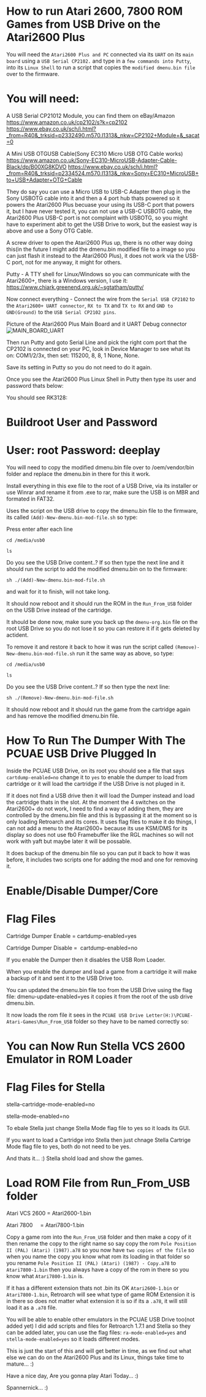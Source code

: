 How to run Atari 2600, 7800 ROM Games from USB Drive on the Atari2600 Plus
===================================================================

You will need the `Atari2600 Plus and PC` connected via its `UART` on its `main board` using a `USB Serial CP2102.`
and type in a `few commands into Putty`, into its `Linux Shell` to run a script that copies the `modified dmenu.bin file` over to the firmware.

# You will need:

A USB Serial CP21012 Module, you can find them on eBay/Amazon https://www.amazon.co.uk/cp2102/s?k=cp2102 
https://www.ebay.co.uk/sch/i.html?_from=R40&_trksid=p2332490.m570.l1313&_nkw=CP2102+Module+&_sacat=0

A Mini USB OTGUSB Cable(Sony EC310 Micro USB OTG Cable works) https://www.amazon.co.uk/Sony-EC310-MicroUSB-Adapter-Cable-Black/dp/B00XG8KDVO
https://www.ebay.co.uk/sch/i.html?_from=R40&_trksid=p2334524.m570.l1313&_nkw=Sony+EC310+MicroUSB+to+USB+Adapter+OTG+Cable

They do say you can use a Micro USB to USB-C Adapter then plug in the Sony USBOTG cable into it and then a 4 port hub thats powered so it powers the Atari2600 Plus becuase your using its USB-C port that powers it, but I have never tested it, you can not use a USB-C USBOTG cable, the Atari2600 Plus USB-C port is not complaint with USBOTG, so you might have to experiment abit to get the USB Drive to work, but the easiest way is above and use a Sony OTG Cable.

A screw driver to open the Atari2600 Plus up, there is no other way doing this(in the future I might add the dmenu.bin modified file to a image so you can just flash it instead to the Atari2600 Plus), it does not work via the USB-C port, not for me anyway, it might for others.

Putty - A TTY shell for Linux/Windows so you can communicate with the Atari2600+, there is a Windows version, I use it: https://www.chiark.greenend.org.uk/~sgtatham/putty/

Now connect everything - Connect the wire from the `Serial USB CP2102` to the `Atari2600+ UART connector`, `RX to TX` and `TX to RX` and `GND to GND(Ground)` to the `USB Serial CP2102 pins`.

Picture of the Atari2600 Plus Main Board and it UART Debug connector
![MAIN_BOARD_UART](https://i.ibb.co/T8GNsGz/Atari2600-PCB1.png)

Then run Putty and goto Serial Line and pick the right com port that the CP2102 is connected on your PC, look in Device Manager to see what its on: COM1/2/3x, then set: 115200, 8, 8, 1 None, None.

Save its setting in Putty so you do not need to do it again.

Once you see the Atari2600 Plus Linux Shell in Putty then type its user and password thats below:

You should see RK3128:

Buildroot User and Password
============================
User: root 
Password: deeplay
============================

You will need to copy the modified dmenu.bin file over to /oem/vendor/bin folder and replace the dmenu.bin in there for this it work.

Install everything in this exe file to the root of a USB Drive, via its installer or use Winrar and rename it from .exe to rar, make sure the USB is on MBR and formated in FAT32.

Uses the script on the USB drive to copy the dmenu.bin file to the firmware, its called `(Add)-New-dmenu.bin-mod-file.sh` so type:

Press enter after each line

`cd /media/usb0`

`ls` 

Do you see the USB Drive content..?
If so then type the next line and it should run the script to add the modified dmenu.bin on to the firmware:

`sh ./(Add)-New-dmenu.bin-mod-file.sh`

and wait for it to finish, will not take long.

It should now reboot and it should run the ROM in the `Run_From_USB` folder on the USB Drive instead of the cartridge.

It should be done now, make sure you back up the `dmenu-org.bin` file on the root USB Drive so you do not lose it so you can restore it if it gets deleted by actident.

To remove it and restore it back to how it was run the script called `(Remove)-New-dmenu.bin-mod-file.sh` run it the same way as above, so type:

`cd /media/usb0`

`ls`

Do you see the USB Drive content..?
If so then type the next line:

`sh ./(Remove)-New-dmenu.bin-mod-file.sh`

It should now reboot and it should run the game from the cartridge again and has remove the modified dmenu.bin file.


How To Run The Dumper With The PCUAE USB Drive Plugged In
=====================================================


Inside the PCUAE USB Drive, on its root you should see a file that says `cartdump-enabled=no` change it to `yes` to enable the dumper to load from cartridge or it will load the cartridge if the USB Drive is not pluged in it.	

If it does not find a USB drive then it will load the Dumper instead and load the cartridge thats in the slot.
At the moment the 4 switches on the Atari2600+ do not work, I need to find a way of adding them, they are controlled by the dmenu.bin file and this is bypassing it at the moment so is only loading Retroarch and its cores.
It uses flag files to make it do things, I can not add a menu to the Atari2600+ because its use KSM/DMS for its display so does not use fb0 Framebuffer like the RGL machines so will not work with yaft but maybe later it will be possable.

It does backup of the dmenu.bin file so you can put it back to how it was before, it includes two scripts one for adding the mod and one for removing it.


Enable/Disable Dumper/Core
===========================

Flag Files
============

Cartridge Dumper Enable = cartdump-enabled=yes

Cartridge Dumper Disable =  cartdump-enabled=no

If you enable the Dumper then it disables the USB Rom Loader.

When you enable the dumper and load a game from a cartridge it will make a backup of it and sent it to the USB Drive too.

You can updated the dmenu.bin file too from the USB Drive using the flag file: dmenu-update-enabled=yes it copies it from the root of the usb drive dmenu.bin.


It now loads the rom file it sees in the `PCUAE USB Drive Letter(H:)\PCUAE-Atari-Games\Run_From_USB` folder so they have to be named correctly so:


You can Now Run Stella VCS 2600 Emulator in ROM Loader
==========================================

Flag Files for Stella
============ 

stella-cartridge-mode-enabled=no

stella-mode-enabled=no

To ebale Stella just change Stella Mode flag file to yes so it loads its GUI.

If you want to load a Cartridge into Stella then just chnage Stella Cartrige Mode flag file to yes, both do not need to be yes.

And thats it... :) Stella shold load and show the games.

Load ROM File from Run_From_USB folder
======================================

Atari VCS 2600 = Atari2600-1.bin

Atari 7800     = Atari7800-1.bin

Copy a game rom into the `Run_From_USB` folder and then make a copy of it then rename the copy to the right name so say copy the rom `Pole Position II (PAL) (Atari) (1987).a78` so you now have `two copies of the file` so when you name the copy you know what rom its loading in that folder so you rename `Pole Position II (PAL) (Atari) (1987) - Copy.a78` to `Atari7800-1.bin`
then you always have a copy of the rom in there so you know what `Atari7800-1.bin` is.
 
If it has a different extension thats not .bin its OK `Atari2600-1.bin` or `Atari7800-1.bin`, Retroarch will see what type of game ROM Extension it is in there so does not matter what extension it is so if its a `.a78`, it will still load it as a `.a78` file.

You will be able to enable other emulators in the PCUAE USB Drive too(not added yet) I did add scripts and files for Retroarch 1.7.1 and Stella so they can be added later, you can use the flag files: `ra-mode-enabled=yes` and `stella-mode-enabled=yes` so it loads different modes.

This is just the start of this and will get better in time, as we find out what else we can do on the Atari2600 Plus and its Linux, things take time to mature... :)
 
Have a nice day, Are you gonna play Atari Today... :)

Spannernick... :)
